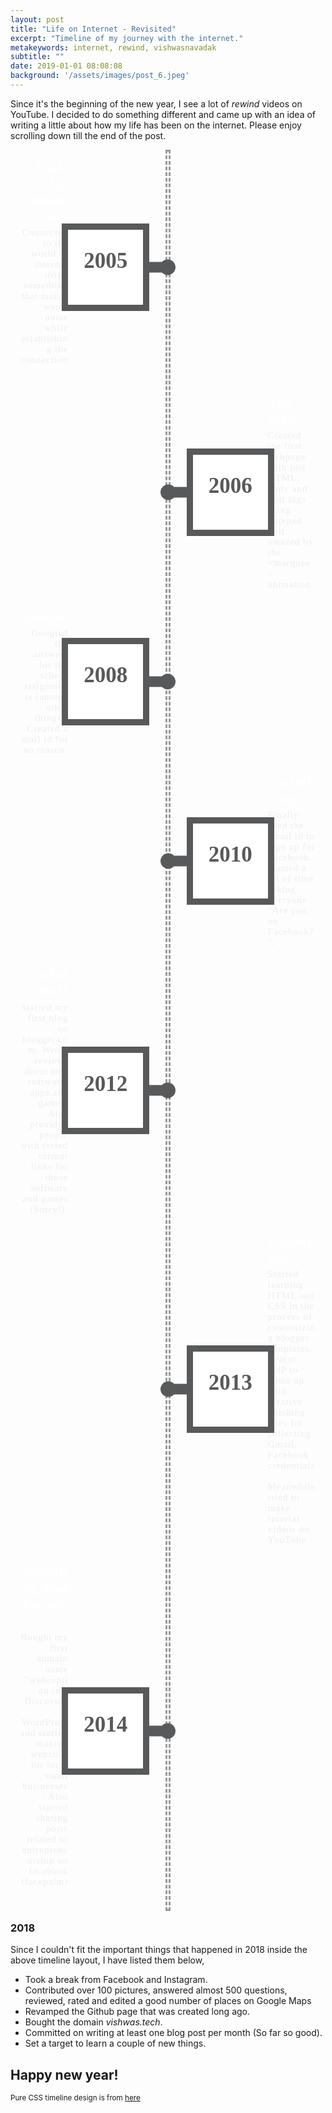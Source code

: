 ```yaml
---
layout: post
title: "Life on Internet - Revisited"
excerpt: "Timeline of my journey with the internet."
metakeywords: internet, rewind, vishwasnavadak
subtitle: ""
date: 2019-01-01 08:08:08
background: '/assets/images/post_6.jpeg'
---
```

Since it's the beginning of the new year, I see a lot of *rewind* videos on YouTube. I decided to do something different and came up with an idea of writing a little about how my life has been on the internet. Please enjoy scrolling down till the end of the post.
<style> /* Sorry for adding CSS here -kVn */
.main-timeline{
    font-family: 'Sanchez', serif;
    position: relative;
}
.main-timeline:before{
    content: '';
    height: 100%;
    width: 2px;
    border: 3px dashed #999;
    transform: translateX(-50%);
    position: absolute;
    left: 50%;
    top: 0;
}
.main-timeline:after{
    content: '';
    display: block;
    clear: both;
}
.main-timeline .timeline{
    width: 50.05%;
    display:inline-block;
    float: left;
    position: relative;
    z-index: 1;
}
.main-timeline .timeline:before,
.main-timeline .timeline:after{
    content: '';
    background-color: #57595a;
    height: 25px;
    width: 25px;
    border-radius: 50%;
    transform: translateY(-50%);
    position: absolute;
    top: 50%;
    right: -12px;
}
.main-timeline .timeline:after{
    height: 17px;
    width: 150px;
    border-radius: 0;
    right: 0;
}
.main-timeline .timeline-content{
    text-align: right;
    min-height: 155px;
    padding: 20px 230px 15px 12px;
    display:block;
}
.main-timeline .timeline-content:hover{ text-decoration: none; }
.main-timeline .timeline-year{
    color: #57595a;
    background-color: #fff;
    font-size: 35px;
    font-weight: 600;
    text-align: center;
    line-height: 100px;
    height: 120px;
    width: 120px;
    border: 10px solid #57595a;
    transform: translateY(-50%);
    position: absolute;
    right: 100px;
    top: 50%;
    z-index: 1;
}
.main-timeline .title{
    color: #ffffff;
    font-size: 22px;
    font-weight: 600;
    text-transform: capitalize;
    letter-spacing: 1px;
    margin: 0 0 5px;
}
.main-timeline .description{
    color: #eeeeee;
    font-size: 15px;
    letter-spacing: 1px;
    margin: 0;
}
.main-timeline .timeline:nth-child(even){ float: right; }
.main-timeline .timeline:nth-child(even):before{
    right: auto;
    left: -12px;
}
.main-timeline .timeline:nth-child(even):after{
    right: auto;
    left: 0;
}
.main-timeline .timeline:nth-child(even) .timeline-content{
    padding: 20px 12px 15px 230px;
    text-align: left;
}
.main-timeline .timeline:nth-child(even) .timeline-year{
    right: auto;
    left: 100px;
}


@media screen and (max-width:990px){
    .main-timeline .timeline-year{ right: 30px; }
    .main-timeline .timeline-content{ padding: 15px 160px 15px 15px; }
    .main-timeline .timeline:nth-child(even) .timeline-year{ left: 30px; }
    .main-timeline .timeline:nth-child(even) .timeline-content{ padding: 15px 15px 15px 160px; }
}
@media screen and (max-width:767px){
    .main-timeline:before{
        transform: translateX(0);
        left: -3px;
    }
    .main-timeline .timeline{
        width: 100%;
        margin-bottom: 20px;
    }
    .main-timeline .timeline:before,
    .main-timeline .timeline:after,
    .main-timeline .timeline:nth-child(even):before,
    .main-timeline .timeline:nth-child(even):after{
        transform: translateY(0);
        top: 14px;
    }
 
    .main-timeline .timeline:before,
    .main-timeline .timeline:after{
        right: auto;
        left: -12px;
    }
    .main-timeline .timeline:after{ left: 0; }
    .main-timeline .timeline:after,
    .main-timeline .timeline:nth-child(even):after{
        width: 50px;
        top: 17px;
    }
    .main-timeline .timeline .timeline-content,
    .main-timeline .timeline:nth-child(even) .timeline-content{
        text-align: left;
        padding: 70px 10px 10px 20px;
    }
    .main-timeline .timeline .timeline-year,
    .main-timeline .timeline:nth-child(even) .timeline-year{
        line-height: 40px;
        height: 50px;
        width: 120px;
        border-width: 5px;
        transform: translateY(0);
        top: 0;
        left: 45px;
    }
}
</style>
<div class="main-timeline">
                <div class="timeline">
                    <div class="timeline-content">
                        <span class="timeline-year">2005</span>
                        <h3 class="title">Dial-Up Connection</h3>
                        <p class="description">
                            Connected to the world of internet using something that makes weird noise while establishing the connection.
                        </p>
                   </div>
                </div>
                <div class="timeline">
                    <div class="timeline-content">
                        <span class="timeline-year">2006</span>
                        <h3 class="title">The Web</h3>
                        <p class="description">
                            Created the first webpage with just HTML, body and font tags using notepad. Felt amazed by the &lt;marquee&gt; animation.
                        </p>
                   </div>
                </div>
                <div class="timeline">
                    <div class="timeline-content">
                        <span class="timeline-year">2008</span>
                        <h3 class="title">Google</h3>
                        <p class="description">
                            Googled the answers for the school assignments (among other things).
                            Created a mail id for no reason.
                        </p>
                   </div>
                </div>
                <div class="timeline">
                    <div class="timeline-content">
                        <span class="timeline-year">2010</span>
                        <h3 class="title">Socializing</h3>
                        <p class="description">
                            Finally used the email id to sign up for Facebook. Wasted a lot of time asking everyone "Are you on Facebook?".
                        </p>
                   </div>
                </div>
                <div class="timeline">
                    <div class="timeline-content">
                        <span class="timeline-year">2012</span>
                        <h3 class="title">Useful Stuff</h3>
                        <p class="description">
                            Started my first blog on blogger.com. Wrote reviews about new software, apps and games. Also provided people with tested torrent links for those software and games (Sorry!). 
                        </p>
                   </div>
                </div>
                <div class="timeline">
                    <div class="timeline-content">
                        <span class="timeline-year">2013</span>
                        <h3 class="title">Learning!</h3>
                        <p class="description">
                            Started learning HTML and CSS in the process of customizing blogger templates. Learnt PHP to come up with creative phishing sites for collecting Gmail, Facebook credentials. Meanwhile tried to make tutorial videos on YouTube.
                        </p>
                   </div>
                </div>
                <div class="timeline">
                    <div class="timeline-content">
                        <span class="timeline-year">2014</span>
                        <h3 class="title">Spending and Earning</h3>
                        <p class="description">
                            Bought my first domain name "webception.in". Discovered WordPress and started making websites for local small businesses. Also started sharing posts related to entrepreneurship on facebook (facepalm). 
                        </p>
                   </div>
                </div>
                
</div>

### 2018
Since I couldn't fit the important things that happened in 2018 inside the above timeline layout, I have listed them below,
* Took a break from Facebook and Instagram. 
* Contributed over 100 pictures, answered almost 500 questions, reviewed, rated and edited a good number of places on Google Maps
* Revamped the Github page that was created long ago.
* Bought the domain *vishwas.tech*.
* Committed on writing at least one blog post per month (So far so good).
* Set a target to learn a couple of new things.


## Happy new year!


<small> Pure CSS timeline design is from <a href="http://www.bestjquery.com/labs/css-timeline-style-48/" target="_blank" rel="noopener noreferrer">here</a> </small>